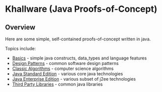 Khallware (Java Proofs-of-Concept)
=================
Overview
---------------
Here are some simple, self-contained proofs-of-concept written in java.

Topics include:

* [Basics](basics) - simple java constructs, data_types and language features
* [Design Patterns](design_patterns) - common software design patterns
* [Classic Algorithms](algorithms) - computer science algorithms
* [Java Standard Edition](javase) - various core java technologies
* [Java Enterprise Edition](j2ee) - various subset of j2ee technologies
* [Third Party Libraries](3rdParty) - common java libraries

